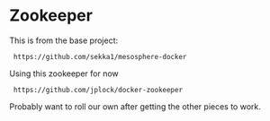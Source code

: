 Zookeeper
=================
This is from the base project:

     https://github.com/sekka1/mesosphere-docker
     
Using this zookeeper for now

     https://github.com/jplock/docker-zookeeper
     
Probably want to roll our own after getting the other pieces to work.
     
     
     
     


     
     
